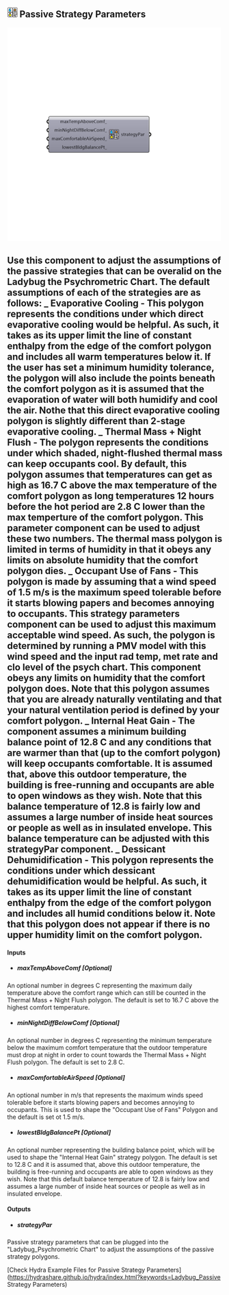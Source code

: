 ## ![](../../images/icons/Passive_Strategy_Parameters.png) Passive Strategy Parameters

![](../../images/500x500/Passive_Strategy_Parameters.png)

Use this component to adjust the assumptions of the passive strategies that can be overalid on the Ladybug the Psychrometric Chart. The default assumptions of each of the strategies are as follows: 
 _
 Evaporative Cooling - This polygon represents the conditions under which direct evaporative cooling would be helpful.  As such, it takes as its upper limit the line of constant enthalpy from the edge of the comfort polygon and includes all warm temperatures below it.  If the user has set a minimum humidity tolerance, the polygon will also include the points beneath the comfort polygon as it is assumed that the evaporation of water will both humidify and cool the air.  Nothe that this direct evaporative cooling polygon is slightly different than 2-stage evaporative cooling.
 _
 Thermal Mass + Night Flush - The polygon represents the conditions under which shaded, night-flushed thermal mass can keep occupants cool. By default, this polygon assumes that temperatures can get as high as 16.7 C above the max temperature of the comfort polygon as long temperatures 12 hours before the hot period are 2.8 C lower than the max temperture of the comfort polygon.  This parameter component can be used to adjust these two numbers. The thermal mass polygon is limited in terms of humidity in that it obeys any limits on absolute humidity that the comfort polygon dies.
 _
 Occupant Use of Fans - This polygon is made by assuming that a wind speed of 1.5 m/s is the maximum speed tolerable before it starts blowing papers and becomes annoying to occupants.  This strategy parameters component can be used to adjust this maximum acceptable wind speed. As such, the polygon is determined by running a PMV model with this wind speed and the input rad temp, met rate and clo level of the psych chart.  This component obeys any limits on humidity that the comfort polygon does.  Note that this polygon assumes that you are already naturally ventilating and that your natural ventilation period is defined by your comfort polygon.
 _
 Internal Heat Gain - The component assumes a minimum building balance point of 12.8 C and any conditions that are warmer than that (up to the comfort polygon) will keep occupants comfortable.  It is assumed that, above this outdoor temperature, the building is free-running and occupants are able to open windows as they wish.  Note that this balance temperature of 12.8 is fairly low and assumes a large number of inside heat sources or people as well as in insulated envelope.  This balance temperature can be adjusted with this strategyPar component.
 _
 Dessicant Dehumidification - This polygon represents the conditions under which dessicant dehumidification would be helpful.  As such, it takes as its upper limit the line of constant enthalpy from the edge of the comfort polygon and includes all humid conditions below it.  Note that this polygon does not appear if there is no upper humidity limit on the comfort polygon.
 -
 

#### Inputs
* ##### maxTempAboveComf [Optional]
An optional number in degrees C representing the maximum daily temperature above the comfort range which can still be counted in the Thermal Mass + Night Flush polygon.  The default is set to 16.7 C above the highest comfort temperature.
* ##### minNightDiffBelowComf [Optional]
An optional number in degrees C representing the minimum temperature below the maximum comfort temperature that the outdoor temperature must drop at night in order to count towards the Thermal Mass + Night Flush polygon. The default is set to 2.8 C.
* ##### maxComfortableAirSpeed [Optional]
An optional number in m/s that represents the maximum winds speed tolerable before it starts blowing papers and becomes annoying to occupants.  This is used to shape the "Occupant Use of Fans" Polygon and the default is set ot 1.5 m/s.
* ##### lowestBldgBalancePt [Optional]
An optional number representing the building balance point, which will be used to shape the "Internal Heat Gain" strategy polygon.  The default is set to 12.8 C and it is assumed that, above this outdoor temperature, the building is free-running and occupants are able to open windows as they wish.  Note that this default balance temperature of 12.8 is fairly low and assumes a large number of inside heat sources or people as well as in insulated envelope.

#### Outputs
* ##### strategyPar
Passive strategy parameters that can be plugged into the "Ladybug_Psychrometric Chart" to adjust the assumptions of the passive strategy polygons.


[Check Hydra Example Files for Passive Strategy Parameters](https://hydrashare.github.io/hydra/index.html?keywords=Ladybug_Passive Strategy Parameters)